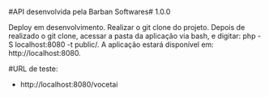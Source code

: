#API desenvolvida pela Barban Softwares#
1.0.0

Deploy em desenvolvimento.
Realizar o git clone do projeto.
Depois de realizado o git clone, acessar a pasta da aplicação via bash, e digitar: php -S localhost:8080 -t public/.
A aplicação estará disponível em: http://localhost:8080.

#URL de teste:
- http://localhost:8080/vocetai


